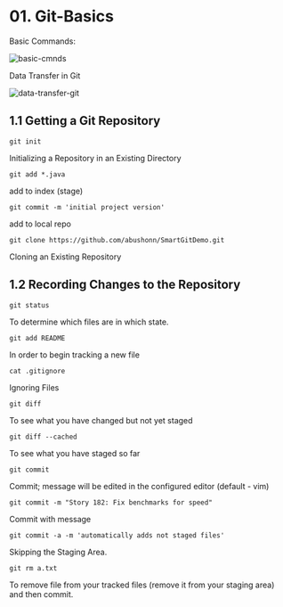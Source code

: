 # 01. Git-Basics 
Basic Commands:

![basic-cmnds](C:\temp\git\Git-Studies\01-git-basics\basic-cmnds.jpg)



Data Transfer in Git

![data-transfer-git](C:\temp\git\Git-Studies\01-git-basics\data-transfer-git.jpg)



##  1.1 Getting a Git Repository

`git init`

Initializing a Repository in an Existing Directory

`git add *.java`

add to index (stage)

`git commit -m 'initial project version'`

add to local repo

`git clone https://github.com/abushonn/SmartGitDemo.git`

Cloning an Existing Repository



##  1.2 Recording Changes to the Repository

`git status`

To determine which files are in which state.

`git add README`

In order to begin tracking a new file

`cat .gitignore`

Ignoring Files

`git diff`

To see what you have changed but not yet staged

`git diff --cached`

To see what you have staged so far

`git commit`

Commit; message will be edited in the configured editor (default - vim) 

`git commit -m "Story 182: Fix benchmarks for speed"`

Commit with message

`git commit -a -m 'automatically adds not staged files'`

Skipping the Staging Area.

`git rm a.txt`

To remove file from your tracked files (remove it from your staging area) and then commit. 

